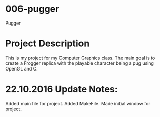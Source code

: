 # 006-pugger
Pugger

# Project Description
This is my project for my Computer Graphics class.
The main goal is to create a Frogger replica with the playable character being a pug using OpenGL and C.

# 22.10.2016 Update Notes:
Added main file for project.
Added MakeFile.
Made initial window for project.
